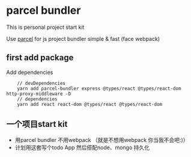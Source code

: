 # parcel bundler
  
  This is personal project start kit

  Use [parcel](https://en.parceljs.org) for js project bundler simple & fast (face webpack)
## first add package
  Add dependencies

        // devDependencies
        yarn add parcel-bundler express @types/react @types/react-dom http-proxy-middleware -D
        // dependencies
        yarn add react react-dom @types/react @types/react-dom

##  一个项目start kit

  * 用parcel bundler 不用webpack （就是不想用webpack 你当我不会吧:)）
  * 计划用这套写个todo App 然后搭配node、mongo 持久化